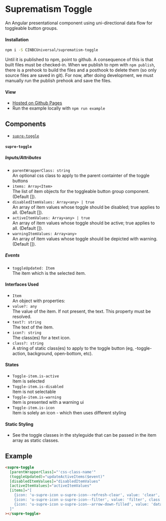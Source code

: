 # Suprematism Toggle

An Angular presentational component using uni-directional data flow for toggleable button groups.


#### Installation
```bash
npm i -S CINBCUniversal/suprematism-toggle
```
Until it is published to npm, point to github. A consequence of this is that
built files must be checked-in. When we publish to npm with `npm publish`,
there is a prehook to build the files and a posthook to delete them
(so only source files are saved in git). For now, after doing development,
we must manually run the publish prehook and save the files.


#### View
- [Hosted on Github Pages](https://cinbcuniversal.github.io/suprematism-toggle/)
- Run the example locally with `npm run example`


## Components
- [`supre-toggle`](#supre-toggle)

#### <a id="supre-toggle"></a> `supre-toggle`

##### Inputs/Attributes
- `parentWrapperClass: string`<br>An optional css class to apply to the parent containter of the toggle buttons
- `items: Array<Item>`<br>The list of item objects for the toggleable button group component. (Default []).
- `disabledItemValues: Array<any> | true`<br>An array of item values whose toggle should be disabled; true applies to all. (Default []).
- `activeItemValues: Array<any> | true`<br>An array of item values whose toggle should be active; true applies to all. (Default []).
- `warningItemValues: Array<any>`<br>An array of item values whose toggle should be depicted with warning. (Default []).

##### Events
- `toggleUpdated: Item`<br>The item which is the selected item.

#### Interfaces Used
- `Item`<br>An object with properties:
- `value?: any`<br>The value of the item. If not present, the text. This property must be resolved.
- `text?: string`<br>The text of the item.
- `icon?: string`<br>The class(es) for a text icon.
- `class?: string`<br>A string of static class(es) to apply to the toggle button (eg, -toggle-action, background, open-bottom, etc).

#### States
- `Toggle-item.is-active`<br>Item is selected
- `Toggle-item.is-disabled`<br>Item is not selectable
- `Toggle-item.is-warning`<br>Item is presented with a warning ui
- `Toggle-item.is-icon`<br>Item is solely an icon - which then uses different styling

#### Static Styling
- See the toggle classes in the styleguide that can be passed in the item array as static classes.


## Example
```html
<supre-toggle
  [parentWrapperClass]="'css-class-name'"
  (toggleUpdated)="updateActiveItems($event)"
  [disabledItemValues]="disabledItemValues"
  [activeItemValues]="activeItemValues"
  [items]="[
    {icon: 'u-supre-icon u-supre-icon--refresh-clear', value: 'clear', class: '-toggle-action'},
    {icon: 'u-supre-icon u-supre-icon--filter', value: 'filter', class: '-toggle-action'},
    {icon: 'u-supre-icon u-supre-icon--arrow-down-filled', value: 'dataGrid', class: '-toggle-action background open-bottom'}
  ]"
></supre-toggle>
```
